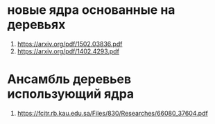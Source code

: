 # новые ядра основанные на деревьях  
1) https://arxiv.org/pdf/1502.03836.pdf  
2) https://arxiv.org/pdf/1402.4293.pdf  

# Ансамбль деревьев использующий ядра  
1) https://fcitr.rb.kau.edu.sa/Files/830/Researches/66080_37604.pdf  
